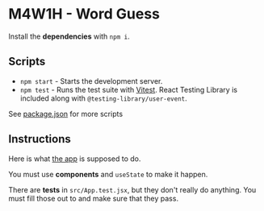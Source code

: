 # M4W1H - Word Guess

Install the **dependencies** with `npm i`.

## Scripts

- `npm start` - Starts the development server.
- `npm test` - Runs the test suite with [Vitest](https://vitest.dev/guide/cli.html#commands). React Testing Library is included along with `@testing-library/user-event`.

See [package.json](./package.json) for more scripts

## Instructions

Here is what [the app](https://kodeden-m4w1h-word.netlify.app/) is supposed to do.

You must use **components** and `useState` to make it happen.

There are **tests** in `src/App.test.jsx`, but they don't really do anything. You must fill those out to and make sure that they pass.
